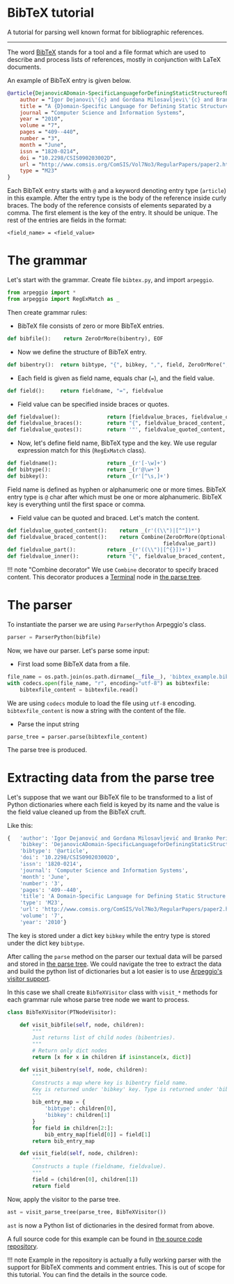 # BibTeX tutorial

A tutorial for parsing well known format for bibliographic references.

---

The word [BibTeX](http://www.BibTeX.org/) stands for a tool and a file format
which are used to describe and process lists of references, mostly in
conjunction with LaTeX documents.

An example of BibTeX entry is given below.

```BibTeX
@article{DejanovicADomain-SpecificLanguageforDefiningStaticStructureofDatabaseApplications2010,
    author = "Igor Dejanovi\'{c} and Gordana Milosavljevi\'{c} and Branko Peri\v{s}i\'{c} and Maja Tumbas",
    title = "A {D}omain-Specific Language for Defining Static Structure of Database Applications",
    journal = "Computer Science and Information Systems",
    year = "2010",
    volume = "7",
    pages = "409--440",
    number = "3",
    month = "June",
    issn = "1820-0214",
    doi = "10.2298/CSIS090203002D",
    url = "http://www.comsis.org/ComSIS/Vol7No3/RegularPapers/paper2.htm",
    type = "M23"
}
```

Each BibTeX entry starts with `@` and a keyword denoting entry type (`article`)
in this example. After the entry type is the body of the reference inside curly
braces. The body of the reference consists of elements separated by a comma.
The first element is the key of the entry. It should be unique.
The rest of the entries are fields in the format:

    <field_name> = <field_value>

# The grammar

Let's start with the grammar.
Create file `bibtex.py`, and import `arpeggio`.

```python
from arpeggio import *
from arpeggio import RegExMatch as _
```

Then create grammar rules:

- BibTeX file consists of zero or more BibTeX entries.
```python
def bibfile():    return ZeroOrMore(bibentry), EOF
```
- Now we define the structure of BibTeX entry.
```python
def bibentry():  return bibtype, "{", bibkey, ",", field, ZeroOrMore(",", field), "}"
```
- Each field is given as field name, equals char (`=`), and the field value.
```python
def field():     return fieldname, "=", fieldvalue
```
- Field value can be specified inside braces or quotes.
```python
def fieldvalue():               return [fieldvalue_braces, fieldvalue_quotes]
def fieldvalue_braces():        return "{", fieldvalue_braced_content, "}"
def fieldvalue_quotes():        return '"', fieldvalue_quoted_content, '"'
```
- Now, let's define field name, BibTeX type and the key. We use regular
  expression match for this (`RegExMatch` class).
```python
def fieldname():                return _(r'[-\w]+')
def bibtype():                  return _(r'@\w+')
def bibkey():                   return _(r'[^\s,]+')
```
  Field name is defined as hyphen or alphanumeric one or more times.
  BibTeX entry type is `@` char after which must be one or more alphanumeric.
  BibTeX key is everything until the first space or comma.

- Field value can be quoted and braced. Let's match the content.
```python
def fieldvalue_quoted_content():    return _(r'((\\")|[^"])*')
def fieldvalue_braced_content():    return Combine(ZeroOrMore(Optional(And("{"), fieldvalue_inner),\
                                                  fieldvalue_part))
def fieldvalue_part():          return _(r'((\\")|[^{}])+')
def fieldvalue_inner():         return "{", fieldvalue_braced_content, "}"
```
!!! note "Combine decorator"
    We use `Combine` decorator to specify braced content. This decorator
    produces a [Terminal](../parse_trees.md#terminal-nodes) node in [the parse
    tree](../parse_trees.md).
    

# The parser

To instantiate the parser we are using `ParserPython` Arpeggio's class.

```python
parser = ParserPython(bibfile)
```

Now, we have our parser. Let's parse some input:

- First load some BibTeX data from a file.
```python
file_name = os.path.join(os.path.dirname(__file__), 'bibtex_example.bib')
with codecs.open(file_name, "r", encoding="utf-8") as bibtexfile:
    bibtexfile_content = bibtexfile.read()
```
We are using `codecs` module to load the file using `utf-8` encoding.
`bibtexfile_content` is now a string with the content of the file.

- Parse the input string
```pyhton
parse_tree = parser.parse(bibtexfile_content)
```

The parse tree is produced. 


# Extracting data from the parse tree

Let's suppose that we want our BibTeX file to be transformed to a list of
Python dictionaries where each field is keyed by its name and the value is 
the field value cleaned up from the BibTeX cruft.

Like this:

```python
{   'author': 'Igor Dejanović and Gordana Milosavljević and Branko Perišić and Maja Tumbas',
    'bibkey': 'DejanovicADomain-SpecificLanguageforDefiningStaticStructureofDatabaseApplications2010',
    'bibtype': '@article',
    'doi': '10.2298/CSIS090203002D',
    'issn': '1820-0214',
    'journal': 'Computer Science and Information Systems',
    'month': 'June',
    'number': '3',
    'pages': '409--440',
    'title': 'A Domain-Specific Language for Defining Static Structure of Database Applications',
    'type': 'M23',
    'url': 'http://www.comsis.org/ComSIS/Vol7No3/RegularPapers/paper2.htm',
    'volume': '7',
    'year': '2010'}
```

The key is stored under a dict key `bibkey` while the entry type is stored 
under the dict key `bibtype`.


After calling the `parse` method on the parser our textual data will be parsed
and stored in [the parse tree](../parse_trees.md). We could navigate the tree 
to extract the data and build the python list of dictionaries but a lot easier
is to use [Arpeggio's visitor support](../semantics.md).

In this case we shall create `BibTeXVisitor` class with `visit_*` methods for
each grammar rule whose parse tree node we want to process.

```python
class BibTeXVisitor(PTNodeVisitor):

    def visit_bibfile(self, node, children):
        """
        Just returns list of child nodes (bibentries).
        """
        # Return only dict nodes
        return [x for x in children if isinstance(x, dict)]

    def visit_bibentry(self, node, children):
        """
        Constructs a map where key is bibentry field name.
        Key is returned under 'bibkey' key. Type is returned under 'bibtype'.
        """
        bib_entry_map = {
            'bibtype': children[0],
            'bibkey': children[1]
        }
        for field in children[2:]:
            bib_entry_map[field[0]] = field[1]
        return bib_entry_map

    def visit_field(self, node, children):
        """
        Constructs a tuple (fieldname, fieldvalue).
        """
        field = (children[0], children[1])
        return field
```

Now, apply the visitor to the parse tree.

```python
ast = visit_parse_tree(parse_tree, BibTeXVisitor())
```

`ast` is now a Python list of dictionaries in the desired format from above.

A full source code for this example can be found in [the source
code repository](https://github.com/textX/Arpeggio/tree/master/examples/bibtex).  

!!! note
    Example in the repository is actually a fully working parser with the
    support for BibTeX comments and comment entries. This is out of scope
    for this tutorial. You can find the details in the source code.
